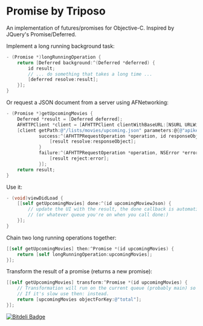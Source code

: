Promise by Triposo
==================

An implementation of futures/promises for Objective-C. Inspired by JQuery's Promise/Deferred.

Implement a long running background task:

```Objective-C
- (Promise *)longRunningOperation {
    return [Deferred background:^(Deferred *deferred) {
        id result;
        // ... do something that takes a long time ...
        [deferred resolve:result];
    }];
}


```

Or request a JSON document from a server using AFNetworking:

```Objective-C
- (Promise *)getUpcomingMovies {
    Deferred *result = [Deferred deferred];
    AFHTTPClient *client = [AFHTTPClient clientWithBaseURL:[NSURL URLWithString:@"http://api.rottentomatoes.com/api/public/v1.0"]];
    [client getPath:@"/lists/movies/upcoming.json" parameters:@{@"apikey" : @"[your_api_key]"}
            success:^(AFHTTPRequestOperation *operation, id responseObject) {
                [result resolve:responseObject];
            }
            failure:^(AFHTTPRequestOperation *operation, NSError *error) {
                [result reject:error];
            }];
    return result;
}
```


Use it:

```Objective-C
- (void)viewDidLoad {
    [[self getUpcomingMovies] done:^(id upcomingMoviewJson) {
        // update the UI with the result, the done callback is automatically running on the main queue
        // (or whatever queue you're on when you call done:)
    }];
}
```

Chain two long running operations together:

```Objective-C
[[self getUpcomingMovies] then:^Promise *(id upcomingMovies) {
    return [self longRunningOperation:upcomingMovies];
}];
```

Transform the result of a promise (returns a new promise):

```Objective-C
[[self getUpcomingMovies] transform:^Promise *(id upcomingMovies) {
    // Transformation will run on the current queue (probably main) so make sure it's not too slow
    // If it's slow use then: instead.
    return [upcomingMovies objectForKey:@"total"];
}];
```





[![Bitdeli Badge](https://d2weczhvl823v0.cloudfront.net/triposo/promise/trend.png)](https://bitdeli.com/free "Bitdeli Badge")


